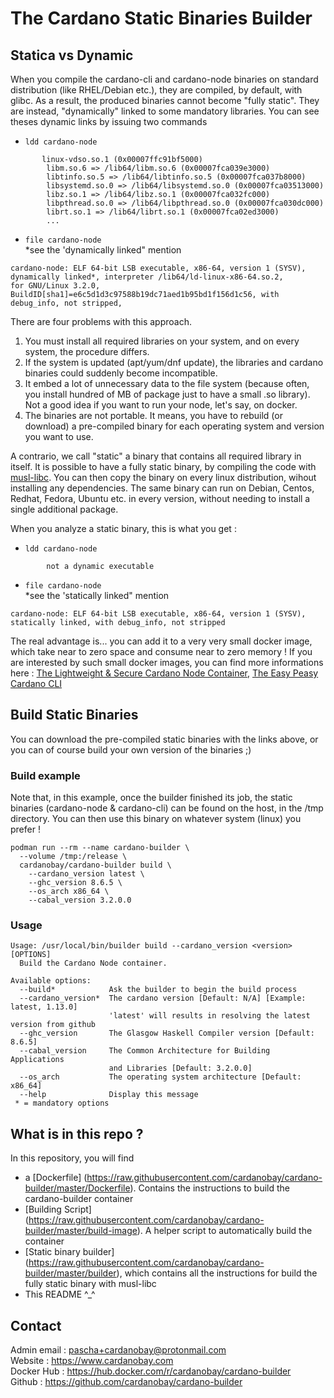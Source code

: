 # The Cardano Static Binaries Builder

## Statica vs Dynamic

When you compile the cardano-cli and cardano-node binaries on standard distribution (like RHEL/Debian etc.), they are compiled, by default, with glibc. As a result, the produced binaries cannot become "fully static". They are instead, "dynamically" linked to some mandatory libraries. You can see theses dynamic links by issuing two commands

* `ldd cardano-node`
```
       linux-vdso.so.1 (0x00007ffc91bf5000)
        libm.so.6 => /lib64/libm.so.6 (0x00007fca039e3000)
        libtinfo.so.5 => /lib64/libtinfo.so.5 (0x00007fca037b8000)
        libsystemd.so.0 => /lib64/libsystemd.so.0 (0x00007fca03513000)
        libz.so.1 => /lib64/libz.so.1 (0x00007fca032fc000)
        libpthread.so.0 => /lib64/libpthread.so.0 (0x00007fca030dc000)
        librt.so.1 => /lib64/librt.so.1 (0x00007fca02ed3000)
        ...
```
* `file cardano-node`\
\*see the 'dynamically linked" mention

```
cardano-node: ELF 64-bit LSB executable, x86-64, version 1 (SYSV), dynamically linked*, interpreter /lib64/ld-linux-x86-64.so.2,
for GNU/Linux 3.2.0, BuildID[sha1]=e6c5d1d3c97588b19dc71aed1b95bd1f156d1c56, with debug_info, not stripped, 
```
There are four problems with this approach.
1) You must install all required libraries on your system, and on every system, the procedure differs.
2) If the system is updated (apt/yum/dnf update), the libraries and cardano binaries could suddenly become incompatible.
3) It embed a lot of unnecessary data to the file system (because often, you install hundred of MB of package just to have a small .so library). Not a good idea if you want to run your node, let's say, on docker.
4) The binaries are not portable. It means, you have to rebuild (or download) a pre-compiled binary for each operating system and version you want to use.

A contrario, we call "static" a binary that contains all required library in itself. It is possible to have a fully static binary, by compiling the code with [musl-libc](https://wiki.musl-libc.org/  "musl-libc"). You can then copy the binary on every linux distribution, wihout installing any dependencies. The same binary can run on Debian, Centos, Redhat, Fedora, Ubuntu etc. in every version, without needing to install a single additional package.

When you analyze a static binary, this is what you get :

* `ldd cardano-node`
```
        not a dynamic executable
```

* `file cardano-node`\
\*see the 'statically linked" mention
```
cardano-node: ELF 64-bit LSB executable, x86-64, version 1 (SYSV), statically linked, with debug_info, not stripped
```

The real advantage is... you can add it to a very very small docker image, which take near to zero space and consume near to zero memory ! If you are interested by such small docker images, you can find more informations here : [The Lightweight & Secure Cardano Node Container](https://github.com/cardanobay/cardano-node "The Lightweight & Secure Cardano Node Container"), [The Easy Peasy Cardano CLI](https://github.com/cardanobay/cardano-cli "The Easy Peasy Cardano CLI") 

## Build Static Binaries

You can download the pre-compiled static binaries with the links above, or you can of course build your own version of the binaries ;) 

### Build example

Note that, in this example, once the builder finished its job, the static binaries (cardano-node & cardano-cli) can be found on the host, in the /tmp directory. You can then use this binary on whatever system (linux) you prefer !

```
podman run --rm --name cardano-builder \
  --volume /tmp:/release \
  cardanobay/cardano-builder build \
    --cardano_version latest \
    --ghc_version 8.6.5 \
    --os_arch x86_64 \
    --cabal_version 3.2.0.0
```

### Usage

```
Usage: /usr/local/bin/builder build --cardano_version <version> [OPTIONS]
  Build the Cardano Node container.

Available options:
  --build*            Ask the builder to begin the build process
  --cardano_version*  The cardano version [Default: N/A] [Example: latest, 1.13.0]
                      'latest' will results in resolving the latest version from github
  --ghc_version       The Glasgow Haskell Compiler version [Default: 8.6.5]
  --cabal_version     The Common Architecture for Building Applications
                      and Libraries [Default: 3.2.0.0]
  --os_arch           The operating system architecture [Default: x86_64]
  --help              Display this message
 * = mandatory options
```

## What is in this repo ?

In this repository, you will find
* a [Dockerfile] (https://raw.githubusercontent.com/cardanobay/cardano-builder/master/Dockerfile). Contains the instructions to build the cardano-builder container
* [Building Script] (https://raw.githubusercontent.com/cardanobay/cardano-builder/master/build-image). A helper script to automatically build the container
* [Static binary builder] (https://raw.githubusercontent.com/cardanobay/cardano-builder/master/builder), which contains all the instructions for build the fully static binary with musl-libc
* This README ^_^

## Contact

Admin email : pascha+cardanobay@protonmail.com \
Website : https://www.cardanobay.com \
Docker Hub : https://hub.docker.com/r/cardanobay/cardano-builder \
Github : https://github.com/cardanobay/cardano-builder
